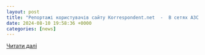 ```yaml
---
layout: post
title: "Репортажі користувачів сайту Korrespondent.net  -  В сетях АЗС ОККО и WOG появились стойки с продажей лотерей | Korrespondent.net"
date: 2024-08-10 19:58:36 +0000
categories: [news]
---
```


[Читати далі](https://blogs.korrespondent.net/blog/events/4708041/)
